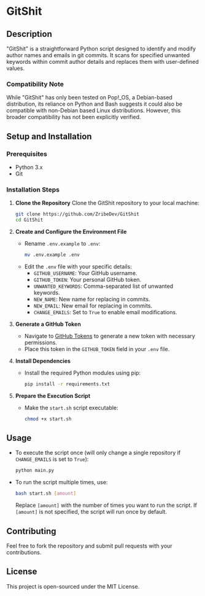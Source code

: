 # GitShit

## Description

"GitShit" is a straightforward Python script designed to identify and modify author names and emails in git commits. It scans for specified unwanted keywords within commit author details and replaces them with user-defined values.

### Compatibility Note
While "GitShit" has only been tested on Pop!_OS, a Debian-based distribution, its reliance on Python and Bash suggests it could also be compatible with non-Debian based Linux distributions. However, this broader compatibility has not been explicitly verified.

## Setup and Installation

### Prerequisites

- Python 3.x
- Git

### Installation Steps

1. **Clone the Repository**
   Clone the GitShit repository to your local machine:

   ```bash
   git clone https://github.com/ZribeDev/GitShit
   cd GitShit
   ```
2. **Create and Configure the Environment File**

   - Rename `.env.example` to `.env`:
     ```bash
     mv .env.example .env
     ```
   - Edit the `.env` file with your specific details:
     - `GITHUB_USERNAME`: Your GitHub username.
     - `GITHUB_TOKEN`: Your personal GitHub token.
     - `UNWANTED_KEYWORDS`: Comma-separated list of unwanted keywords.
     - `NEW_NAME`: New name for replacing in commits.
     - `NEW_EMAIL`: New email for replacing in commits.
     - `CHANGE_EMAILS`: Set to `True` to enable email modifications.
3. **Generate a GitHub Token**

   - Navigate to [GitHub Tokens](https://github.com/settings/tokens) to generate a new token with necessary permissions.
   - Place this token in the `GITHUB_TOKEN` field in your `.env` file.
4. **Install Dependencies**

   - Install the required Python modules using pip:
     ```bash
     pip install -r requirements.txt
     ```
5. **Prepare the Execution Script**

   - Make the `start.sh` script executable:
     ```bash
     chmod +x start.sh
     ```

## Usage

- To execute the script once (will only change a single repository if `CHANGE_EMAILS` is set to `True`):
  ```bash
  python main.py
  ```
- To run the script multiple times, use:
  ```bash
  bash start.sh [amount]
  ```

  Replace `[amount]` with the number of times you want to run the script. If `[amount]` is not specified, the script will run once by default.

## Contributing

Feel free to fork the repository and submit pull requests with your contributions.

## License

This project is open-sourced under the MIT License.

